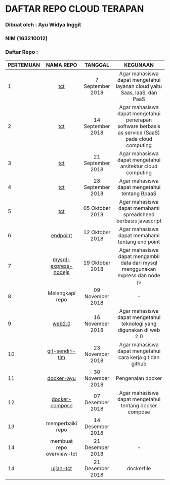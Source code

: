 # DAFTAR REPO CLOUD TERAPAN 

### Dibuat oleh : Ayu Widya Inggit
### NIM (163210012)

### Daftar Repo :

| PERTEMUAN | NAMA REPO                                                           | TANGGAL           | KEGUNAAN                                                                |
|-----------|:-------------------------------------------------------------------:|:-----------------:|:-----------------------------------------------------------------------:|
| 1         | [tct](https://github.com/ayuwidyainggit/tct/tree/master/minggu-01)  | 7 September 2018  | Agar mahasiswa dapat mengetahui layanan cloud yaitu Saas, IaaS, dan PaaS|
| 2         | [tct](https://github.com/ayuwidyainggit/tct/tree/master/minggu-02)  | 14 September 2018  | Agar mahasiswa dapat mengetahui penerapan software berbasis as service (SaaS) pada cloud computing|
| 3         | [tct](https://github.com/ayuwidyainggit/tct/tree/master/minggu-03)  | 21 September 2018  | Agar mahasiswa dapat mengetahui arsitektur cloud computing |
| 4         | [tct](https://github.com/ayuwidyainggit/tct/tree/master/minggu-04)  | 28 September 2018  | Agar mahasiswa dapat mengetahui tentang BpaaS|
| 5         | [tct](https://github.com/ayuwidyainggit/tct/tree/master/minggu-05)  | 05 Oktober 2018  | Agar mahasiswa dapat memahami spreadsheed berbasis javascript |
| 6         | [endpoint](https://github.com/ayuwidyainggit/endpoint)  | 12 Oktober 2018  | Agar mahasiswa dapat memahami tentang end point |
| 7         | [mysql-express-nodejs](https://github.com/ayuwidyainggit/mysql-express-nodejs)  | 19 Oktober 2018  | Agar mahasiswa dapat mengambil data dari mysql menggunakan express dan node js|
| 8         | Melengkapi repo                                                     | 09 November 2018  | -  |
| 9         | [web2.0](https://github.com/ayuwidyainggit/web2.0)                  | 16 November 2018  | Agar mahasiswa dapat mengetahui teknologi yang digunakan di web 2.0 |
| 10         | [git-sendiri-tim](https://github.com/ayuwidyainggit/git-sendiri-tim)| 23 November 2018  | Agar mahasiswa dapat mengetahui cara kerja git dan github|
| 11        | [docker-ayu](https://github.com/ayuwidyainggit/docker-ayu)  | 30 November 2018  |  Pengenalan docker  |
| 12         | [docker-compose](https://github.com/ayuwidyainggit/docker-compose)  | 07 Desember 2018  | Agar mahasiswa dapat mengetahui tentang docker compose|
| 13         | memperbaiki repo  | 14 Desember 2018  | |
| 14         | membuat repo overview-tct                                           | 21 Desember 2018  |  - |
| 14         | [ujian-tct](https://github.com/ayuwidyainggit/ujian-tct)                                        | 21 Desember 2018  |  dockerfile|